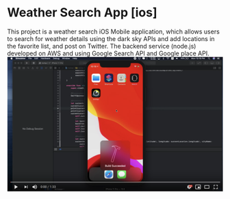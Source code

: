 # Weather Search App [ios]
This project is a weather search iOS Mobile application, which allows users to search for weather details using the dark sky APIs and add locations in the favorite list, and post on Twitter. The backend service (node.js) developed on AWS and using Google Search API and Google place API.
[![Here is the demo](/video.png)](https://youtu.be/M9scKFjE1aU)
